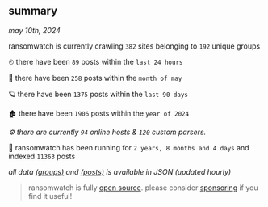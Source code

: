 
## summary
_may 10th, 2024_

ransomwatch is currently crawling `382` sites belonging to `192` unique groups

⏲ there have been `89` posts within the `last 24 hours`

🦈 there have been `258` posts within the `month of may`

🪐 there have been `1375` posts within the `last 90 days`

🏚 there have been `1906` posts within the `year of 2024`

_⚙️ there are currently `94` online hosts & `120` custom parsers._

🦕 ransomwatch has been running for `2 years, 8 months and 4 days` and indexed `11363` posts

_all data  [(groups)](http://ransomwhat.telemetry.ltd/groups) and [(posts)](http://ransomwhat.telemetry.ltd/posts) is available in JSON (updated hourly)_

> ransomwatch is fully [open source](https://github.com/joshhighet/ransomwatch#ransomwatch--). please consider [sponsoring](https://github.com/sponsors/joshhighet) if you find it useful!
